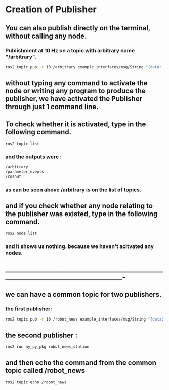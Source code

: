# Creation of Publisher
##
##

## You can also publish directly on the terminal, without calling any node. 
### Publishment at 10 Hz on a topic with arbitrary name "/arbitrary".
```bash
ros2 topic pub -r 10 /arbitrary example_interfaces/msg/String "{data: 'hello from terminal'}" 
```
## without typing any command to activate the node or writing any program to produce the publisher, we have activated the Publisher through just 1 command line. 
## To check whether it is activated, type in the following command. 
```bash
ros2 topic list
```
### and the outputs were :
```bash
/arbitrary
/parameter_events
/rosout
```
### as can be seen above /arbitrary is on the list of topics.

## and if you check whether any node relating to the publisher was existed, type in the following command. 
```bash
ros2 node list
```
### and it shows us nothing. because we haven't acitvated any nodes.
## _______________________________________________________________________________________-
## we can have a common topic for two publishers.
### the first publisher:
```bash
ros2 topic pub -r 10 /robot_news example_interfaces/msg/String "{data: 'hey jude'}"
```
## the second publisher :
```bash
ros2 run my_py_pkg robot_news_station
```
## and then echo the command from the common topic called /robot_news
```bash
ros2 topic echo /robot_news
```

## 
